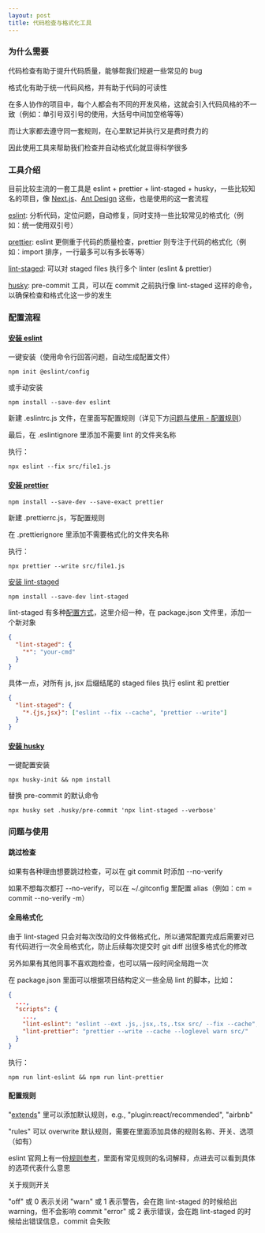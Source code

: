 ```yaml
---
layout: post
title: 代码检查与格式化工具
---
```

### 为什么需要
代码检查有助于提升代码质量，能够帮我们规避一些常见的 bug

格式化有助于统一代码风格，并有助于代码的可读性

在多人协作的项目中，每个人都会有不同的开发风格，这就会引入代码风格的不一致（例如：单引号双引号的使用，大括号中间加空格等等）

而让大家都去遵守同一套规则，在心里默记并执行又是费时费力的

因此使用工具来帮助我们检查并自动格式化就显得科学很多

### 工具介绍
目前比较主流的一套工具是 eslint + prettier + lint-staged + husky，一些比较知名的项目，像 [Next.js](https://github.com/vercel/next.js)、[Ant Design](https://github.com/ant-design/ant-design) 这些，也是使用的这一套流程

[eslint](https://eslint.org/): 分析代码，定位问题，自动修复，同时支持一些比较常见的格式化（例如：统一使用双引号）

[prettier](https://prettier.io/): eslint 更侧重于代码的质量检查，prettier 则专注于代码的格式化（例如：import 排序，一行最多可以有多长等等）

[lint-staged](https://github.com/lint-staged/lint-staged): 可以对 staged files 执行多个 linter (eslint & prettier)

[husky](https://typicode.github.io/husky/): pre-commit 工具，可以在 commit 之前执行像 lint-staged 这样的命令，以确保检查和格式化这一步的发生

### 配置流程
#### [安装 eslint](https://eslint.org/docs/latest/use/getting-started)
一键安装（使用命令行回答问题，自动生成配置文件）

```shell
npm init @eslint/config
```

或手动安装

```shell
npm install --save-dev eslint
```

新建 .eslintrc.js 文件，在里面写配置规则（详见下方[问题与使用 - 配置规则](#配置规则)）

最后，在 .eslintignore 里添加不需要 lint 的文件夹名称

执行：

```shell
npx eslint --fix src/file1.js
```

#### [安装 prettier](https://prettier.io/docs/en/install)

```shell
npm install --save-dev --save-exact prettier
```

新建 .prettierrc.js，写配置规则

在 .prettierignore 里添加不需要格式化的文件夹名称

执行：

```shell
npx prettier --write src/file1.js
```

[安装 lint-staged](https://github.com/lint-staged/lint-staged#installation-and-setup)

```shell
npm install --save-dev lint-staged
```

lint-staged 有多种[配置方式](https://github.com/lint-staged/lint-staged#configuration)，这里介绍一种，在 package.json 文件里，添加一个新对象

```json
{
  "lint-staged": {
    "*": "your-cmd"
  }
}
```

具体一点，对所有 js, jsx 后缀结尾的 staged files 执行 eslint 和 prettier

```json
{
  "lint-staged": {
    "*.{js,jsx}": ["eslint --fix --cache", "prettier --write"]
  }
}
```

#### [安装 husky](https://typicode.github.io/husky/getting-started.html)

一键配置安装

```shell
npx husky-init && npm install
```

替换 pre-commit 的默认命令

```shell
npx husky set .husky/pre-commit 'npx lint-staged --verbose'
```

### 问题与使用
#### 跳过检查
如果有各种理由想要跳过检查，可以在 git commit 时添加 --no-verify

如果不想每次都打 --no-verify，可以在 ~/.gitconfig 里配置 alias（例如：cm = commit --no-verify -m）

#### 全局格式化

由于 lint-staged 只会对每次改动的文件做格式化，所以通常配置完成后需要对已有代码进行一次全局格式化，防止后续每次提交时 git diff 出很多格式化的修改

另外如果有其他同事不喜欢跑检查，也可以隔一段时间全局跑一次

在 package.json 里面可以根据项目结构定义一些全局 lint 的脚本，比如：

```json
{
  ...,
  "scripts": {
    ...,
    "lint-eslint": "eslint --ext .js,.jsx,.ts,.tsx src/ --fix --cache",
    "lint-prettier": "prettier --write --cache --loglevel warn src/"
  }
}

```

执行：

```shell
npm run lint-eslint && npm run lint-prettier
```

#### 配置规则

"[extends](https://eslint.org/docs/latest/use/configure/configuration-files#extending-configuration-files)" 里可以添加默认规则，e.g., "plugin:react/recommended", "airbnb"

"rules" 可以 overwrite 默认规则，需要在里面添加具体的规则名称、开关、选项（如有）

eslint 官网上有一份[规则参考](https://eslint.org/docs/latest/rules/)，里面有常见规则的名词解释，点进去可以看到具体的选项代表什么意思

关于规则开关

"off" 或 0 表示关闭
"warn" 或 1 表示警告，会在跑 lint-staged 的时候给出 warning，但不会影响 commit
"error" 或 2 表示错误，会在跑 lint-staged 的时候给出错误信息，commit 会失败
